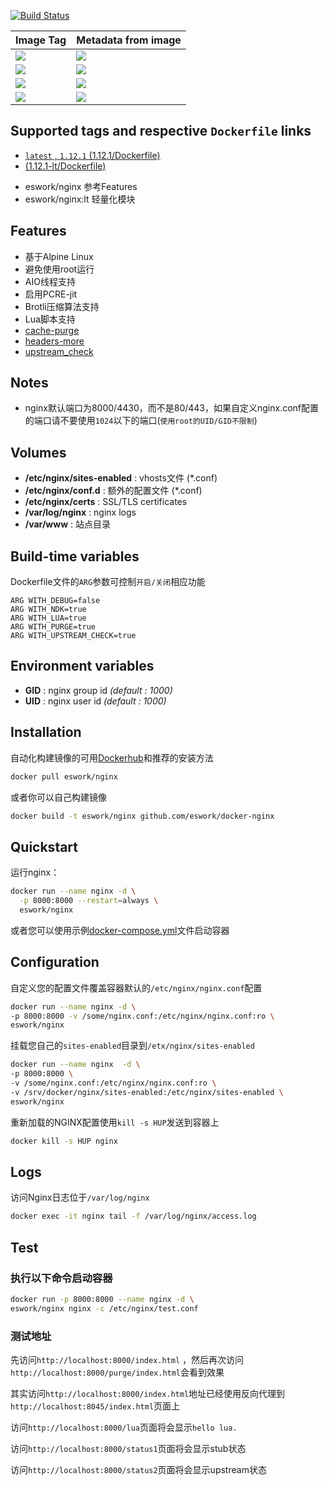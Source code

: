 [![Build Status](https://travis-ci.org/EsWork/docker-nginx.svg?branch=master)](https://travis-ci.org/EsWork/docker-nginx) 

|Image Tag | Metadata from image |
|--------- | :------------ |
|[![](https://images.microbadger.com/badges/version/eswork/nginx.svg)](https://microbadger.com/images/eswork/nginx "Get your own version badge on microbadger.com")|[![](https://images.microbadger.com/badges/image/eswork/nginx.svg)](https://microbadger.com/images/eswork/nginx "Get your own image badge on microbadger.com")
|[![](https://images.microbadger.com/badges/version/eswork/nginx:1.10.3.svg)](https://microbadger.com/images/eswork/nginx:1.10.3 "Get your own version badge on microbadger.com")|[![](https://images.microbadger.com/badges/image/eswork/nginx:1.10.3.svg)](https://microbadger.com/images/eswork/nginx:1.10.3 "Get your own image badge on microbadger.com")
|[![](https://images.microbadger.com/badges/version/eswork/nginx:1.12.1.svg)](https://microbadger.com/images/eswork/nginx:1.12.1 "Get your own version badge on microbadger.com")|[![](https://images.microbadger.com/badges/image/eswork/nginx:1.12.1.svg)](https://microbadger.com/images/eswork/nginx:1.12.1 "Get your own image badge on microbadger.com")
|[![](https://images.microbadger.com/badges/version/eswork/nginx:1.12.1-lt.svg)](https://microbadger.com/images/eswork/nginx:1.12.1-lt "Get your own version badge on microbadger.com")|[![](https://images.microbadger.com/badges/image/eswork/nginx:1.12.1-lt.svg)](https://microbadger.com/images/eswork/nginx:1.12.1-lt "Get your own image badge on microbadger.com")

## Supported tags and respective `Dockerfile` links

- [`latest` , `1.12.1` (1.12.1/Dockerfile)](https://github.com/EsWork/docker-nginx/blob/master/Dockerfile)
- [(1.12.1-lt/Dockerfile)](https://github.com/EsWork/docker-nginx/blob/master/Dockerfile.lt)

* eswork/nginx  参考Features
* eswork/nginx:lt 轻量化模块

Features
---

- 基于Alpine Linux
- 避免使用root运行
- AIO线程支持
- 启用PCRE-jit
- Brotli压缩算法支持
- Lua脚本支持
- [cache-purge](https://github.com/FRiCKLE/ngx_cache_purge)
- [headers-more](https://github.com/openresty/headers-more-nginx-module)
- [upstream_check](https://github.com/yaoweibin/nginx_upstream_check_module)

Notes
---

- nginx默认端口为8000/4430，而不是80/443，如果自定义nginx.conf配置的端口请不要使用`1024`以下的端口(`使用root的UID/GID不限制`)

Volumes
---
- **/etc/nginx/sites-enabled** : vhosts文件 (*.conf)
- **/etc/nginx/conf.d** : 额外的配置文件 (*.conf)
- **/etc/nginx/certs** : SSL/TLS certificates
- **/var/log/nginx** : nginx logs
- **/var/www** : 站点目录

Build-time variables
---

Dockerfile文件的`ARG`参数可控制`开启/关闭`相应功能

```
ARG WITH_DEBUG=false
ARG WITH_NDK=true
ARG WITH_LUA=true
ARG WITH_PURGE=true
ARG WITH_UPSTREAM_CHECK=true
```

Environment variables
---

- **GID** : nginx group id *(default : 1000)*
- **UID** : nginx user id *(default : 1000)*

Installation
---

自动化构建镜像的可用[Dockerhub](https://hub.docker.com/r/eswork/nginx)和推荐的安装方法

```bash
docker pull eswork/nginx
```

或者你可以自己构建镜像

```bash
docker build -t eswork/nginx github.com/eswork/docker-nginx
```

Quickstart
---

运行nginx：

```bash
docker run --name nginx -d \
  -p 8000:8000 --restart=always \
  eswork/nginx 
```

或者您可以使用示例[docker-compose.yml](docker-compose.yml)文件启动容器

Configuration
---

自定义您的配置文件覆盖容器默认的`/etc/nginx/nginx.conf`配置

```bash
docker run --name nginx -d \
-p 8000:8000 -v /some/nginx.conf:/etc/nginx/nginx.conf:ro \
eswork/nginx
```

挂载您自己的`sites-enabled`目录到`/etx/nginx/sites-enabled`

```bash
docker run --name nginx  -d \
-p 8000:8000 \
-v /some/nginx.conf:/etc/nginx/nginx.conf:ro \
-v /srv/docker/nginx/sites-enabled:/etc/nginx/sites-enabled \
eswork/nginx
```

重新加载的NGINX配置使用`kill -s HUP`发送到容器上

```bash
docker kill -s HUP nginx
```

Logs
---

访问Nginx日志位于`/var/log/nginx`
```bash
docker exec -it nginx tail -f /var/log/nginx/access.log
```

Test
---

### 执行以下命令启动容器

```bash
docker run -p 8000:8000 --name nginx -d \
eswork/nginx nginx -c /etc/nginx/test.conf 
```

### 测试地址


先访问`http://localhost:8000/index.html` ，然后再次访问`http://localhost:8000/purge/index.html`会看到效果  

其实访问`http://localhost:8000/index.html`地址已经使用反向代理到`http://localhost:8045/index.html`页面上

访问`http://localhost:8000/lua`页面将会显示`hello lua.`

访问`http://localhost:8000/status1`页面将会显示stub状态

访问`http://localhost:8000/status2`页面将会显示upstream状态



